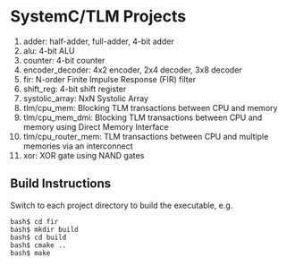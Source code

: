 # SystemC/TLM Projects

1. adder: half-adder, full-adder, 4-bit adder
2. alu: 4-bit ALU
3. counter: 4-bit counter
4. encoder_decoder: 4x2 encoder, 2x4 decoder, 3x8 decoder
5. fir: N-order Finite Impulse Response (FIR) filter
6. shift_reg: 4-bit shift register
7. systolic_array: NxN Systolic Array
8. tlm/cpu_mem: Blocking TLM transactions between CPU and memory
9. tlm/cpu_mem_dmi: Blocking TLM transactions between CPU and memory using Direct Memory Interface
10. tlm/cpu_router_mem: TLM transactions between CPU and multiple memories via an interconnect
11. xor: XOR gate using NAND gates

## Build Instructions

Switch to each project directory to build the executable, e.g.

```
bash$ cd fir
bash$ mkdir build
bash$ cd build
bash$ cmake ..
bash$ make
```

